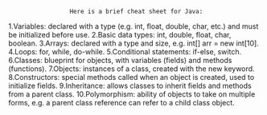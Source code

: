                      Here is a brief cheat sheet for Java:

1.Variables: declared with a type (e.g. int, float, double, char, etc.) and must be initialized before use.
2.Basic data types: int, double, float, char, boolean.
3.Arrays: declared with a type and size, e.g. int[] arr = new int[10].
4.Loops: for, while, do-while.
5.Conditional statements: if-else, switch.
6.Classes: blueprint for objects, with variables (fields) and methods (functions).
7.Objects: instances of a class, created with the new keyword.
8.Constructors: special methods called when an object is created, used to initialize fields.
9.Inheritance: allows classes to inherit fields and methods from a parent class.
10.Polymorphism: ability of objects to take on multiple forms, e.g. a parent class reference can refer to a child class object.







